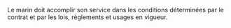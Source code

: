 Le marin doit accomplir son service dans les conditions déterminées par le contrat et par les lois, règlements et usages en vigueur.